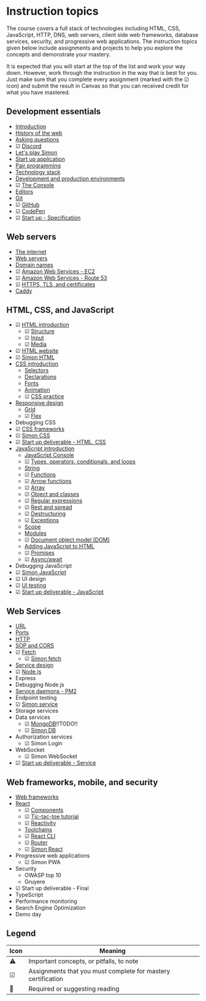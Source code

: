 # Instruction topics

The course covers a full stack of technologies including HTML, CSS, JavaScript, HTTP, DNS, web servers, client side web frameworks, database services, security, and progressive web applications. The instruction topics given below include assignments and projects to help you explore the concepts and demonstrate your mastery.

It is expected that you will start at the top of the list and work your way down. However, work through the instruction in the way that is best for you. Just make sure that you complete every assignment (marked with the ☑ icon) and submit the result in Canvas so that you can received credit for what you have mastered.

## Development essentials

- [Introduction](essentials/introduction/introduction.md)
- [History of the web](essentials/history/history.md)
- [Asking questions](essentials/askingQuestions.md)
- ☑ [Discord](essentials/discord/discord.md)
- [Let's play Simon](essentials/simon/simon.md)
- [Start up application](essentials/startUp/startUp.md)
- [Pair programming](essentials/pairProgramming.md)
- [Technology stack](essentials/techStack/techStack.md)
- [Development and production environments](essentials/devAndProd.md)
- ☑ [The Console](essentials/console/console.md)
- [Editors](essentials/editors/editors.md)
- [Git](essentials/git/git.md)
- ☑ [GitHub](essentials/gitHub/gitHub.md)
- ☑ [CodePen](essentials/codePen/codepen.md)
- ☑ [Start up - Specification](essentials/startUpSpec/startUpSpec.md)

## Web servers

- [The internet](webServers/internet.md)
- [Web servers](webServers/webServers/webServers.md)
- [Domain names](webServers/domainNames.md)
- ☑ [Amazon Web Services - EC2](webServers/amazonWebServicesEc2/amazonWebServicesEc2.md)
- ☑ [Amazon Web Services - Route 53](webServers/amazonWebServicesRoute53/amazonWebServicesRoute53.md)
- ☑ [HTTPS, TLS, and certificates](webServers/https/https.md)
- [Caddy](webServers/caddy/caddy.md)

## HTML, CSS, and JavaScript

- ☑ [HTML introduction](html/introduction/introduction.md)
  - ☑ [Structure](html/structure/structure.md)
  - ☑ [Input](html/input/input.md)
  - ☑ [Media](html/media/media.md)
- ☑ [HTML website](https://github.com/webprogramming260/website-html#readme)
- ☑ [Simon HTML](https://github.com/webprogramming260/simon-html#readme)
- [CSS introduction](css/introduction/introduction.md)
  - [Selectors](css/selectors/selectors.md)
  - [Declarations](css/declarations.md)
  - [Fonts](css/fonts.md)
  - [Animation](css/animation/animation.md)
  - ☑ [CSS practice](css/practice.md)
- [Responsive design](css/responsive/responsive.md)
  - [Grid](css/grid/grid.md)
  - ☑ [Flex](css/flexbox/flexbox.md)
- Debugging CSS
- ☑ [CSS frameworks](css/frameworks/frameworks.md)
- ☑ [Simon CSS](https://github.com/webprogramming260/simon-css#readme)
- ☑ [Start up deliverable - HTML, CSS](css/startUpHtmlCss.md)
- [JavaScript introduction](javascript/introduction/introduction.md)
  - [JavaScript Console](javascript/console.md)
  - ☑ [Types, operators, conditionals, and loops](javascript/typeConstruct.md)
  - [String](javascript/string.md)
  - ☑ [Functions](javascript/functions.md)
  - ☑ [Arrow functions](javascript/arrow.md)
  - ☑ [Array](javascript/array.md)
  - ☑ [Object and classes](javascript/objectClasses.md)
  - ☑ [Regular expressions](javascript/regularExpressions.md)
  - ☑ [Rest and spread](javascript/restSpread.md)
  - ☑ [Destructuring](javascript/destructuring.md)
  - ☑ [Exceptions](javascript/exceptions.md)
  - [Scope](javascript/scope.md)
  - [Modules](javascript/modules.md)
  - ☑ [Document object model (DOM)](javascript/dom/dom.md)
  - [Adding JavaScript to HTML](javascript/addingToHtml.md)
  - ☑ [Promises](javascript/promises.md)
  - ☑ [Async/await](javascript/async/await.md)
- Debugging JavaScript
- ☑ [Simon JavaScript](https://github.com/webprogramming260/simon-javascript#readme)
- ☑ UI design
- ☑ [UI testing](javascript/uiTesting/uiTesting.md)
- ☑ [Start up deliverable - JavaScript](javascript/startUpJavascript.md)

## Web Services

- [URL](webServices/url.md)
- [Ports](webServices/ports.md)
- [HTTP](webServices/http.md)
- [SOP and CORS](webServices/cors/cors.md)
- ☑ [Fetch](webServices/fetch.md)
  - ☑ [Simon fetch](https://github.com/webprogramming260/simon-fetch#readme)
- [Service design](webServices/design/design.md)
- ☑ [Node.js](webServices/node/node.md)
- Express
- Debugging Node.js
- [Service daemons - PM2](webServices/pm2/pm2.md)
- Endpoint testing
- ☑ [Simon service](https://github.com/webprogramming260/simon-service#readme)
- Storage services
- Data services
  - ☑ [MongoDB](webServices/mongoDb/mongoDb.md)!!TODO!!
  - ☑ [Simon DB](https://github.com/webprogramming260/simon-db#readme)
- Authorization services
  - ☑ Simon Login
- WebSocket
  - ☑ Simon WebSocket
- ☑ [Start up deliverable - Service](webServices/startUpService.md)

## Web frameworks, mobile, and security

- [Web frameworks](webFrameworks/webFrameworks.md)
- [React](webFrameworks/react/react.md)
  - ☑ [Components](webFrameworks/react/components.md)
  - ☑ [Tic-tac-toe tutorial](webFrameworks/react/ticTacToe.md)
  - ☑ [Reactivity](webFrameworks/react/reactivity.md)
  - [Toolchains](webFrameworks/toolChains.md)
  - ☑ [React CLI](webFrameworks/react/reactCli.md)
  - ☑ [Router](webFrameworks/react/reactRouter.md)
  - ☑ [Simon React](https://github.com/webprogramming260/simon-react#readme)
- Progressive web applications
  - ☑ Simon PWA
- Security
  - OWASP top 10
  - Gruyere
- ☑ Start up deliverable - Final
- TypeScript
- Performance monitoring
- Search Engine Optimization
- Demo day

## Legend

| Icon | Meaning                                                      |
| ---- | ------------------------------------------------------------ |
| ⚠    | Important concepts, or pitfalls, to note                     |
| ☑    | Assignments that you must complete for mastery certification |
| 📖   | Required or suggesting reading                               |
